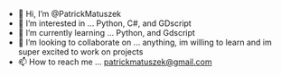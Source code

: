 - 👋 Hi, I’m @PatrickMatuszek
- 👀 I’m interested in ... Python, C#, and GDscript
- 🌱 I’m currently learning ... Python, and Gdscript
- 💞️ I’m looking to collaborate on ... anything, im willing to learn and im super excited to work on projects
- 📫 How to reach me ... patrickmatuszek@gmail.com

<!---
PatrickMatuszek/PatrickMatuszek is a ✨ special ✨ repository because its `README.md` (this file) appears on your GitHub profile.
You can click the Preview link to take a look at your changes.
--->
